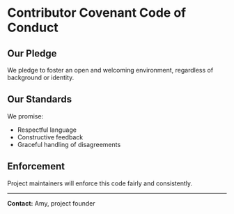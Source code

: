 # Contributor Covenant Code of Conduct

## Our Pledge
We pledge to foster an open and welcoming environment, regardless of background or identity.

## Our Standards
We promise:
- Respectful language
- Constructive feedback
- Graceful handling of disagreements

## Enforcement
Project maintainers will enforce this code fairly and consistently.

---

**Contact:** Amy, project founder

